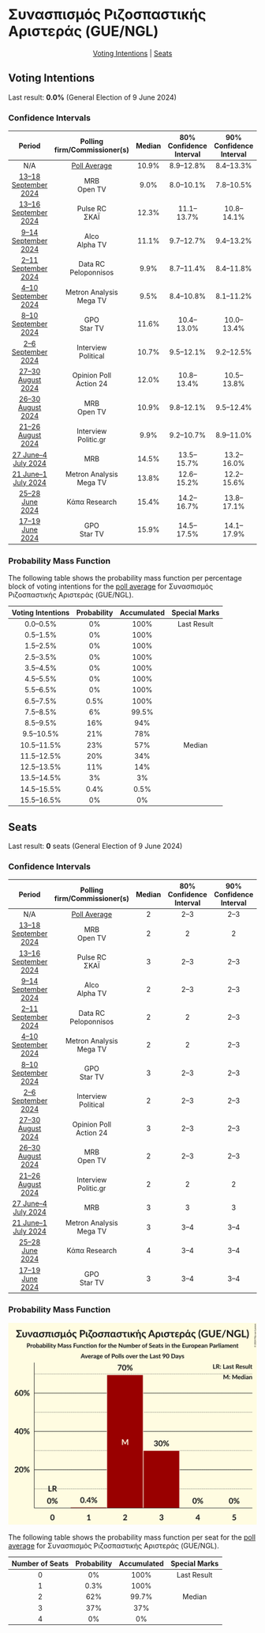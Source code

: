 # Συνασπισμός Ριζοσπαστικής Αριστεράς (GUE/NGL)

<p align="center"><a href="#voting-intentions">Voting Intentions</a> | <a href="#seats">Seats</a></p>

## Voting Intentions

Last result: **0.0%** (General Election of 9 June 2024)

### Confidence Intervals

| Period     | Polling firm/Commissioner(s) | Median | 80% Confidence Interval | 90% Confidence Interval | 95% Confidence Interval | 99% Confidence Interval |
|:----------:|:----------------:|:-----------:|:-----------------------:|:-----------------------:|:-----------------------:|:-----------------------:|
| N/A | [Poll Average](average.html) | 10.9% | 8.9–12.8% | 8.4–13.3% | 8.1–13.7% | 7.5–14.5% |
| [13–18 September 2024](2024-09-18-MRB.html) | MRB <br> Open TV | 9.0% | 8.0–10.1% | 7.8–10.5% | 7.5–10.7% | 7.1–11.3% |
| [13–16 September 2024](2024-09-16-PulseRC.html) | Pulse RC <br> ΣΚΑΪ | 12.3% | 11.1–13.7% | 10.8–14.1% | 10.5–14.5% | 9.9–15.2% |
| [9–14 September 2024](2024-09-14-Alco.html) | Alco <br> Alpha TV | 11.1% | 9.7–12.7% | 9.4–13.2% | 9.0–13.6% | 8.4–14.4% |
| [2–11 September 2024](2024-09-11-DataRC.html) | Data RC <br> Peloponnisos | 9.9% | 8.7–11.4% | 8.4–11.8% | 8.1–12.1% | 7.5–12.9% |
| [4–10 September 2024](2024-09-10-MetronAnalysis.html) | Metron Analysis <br> Mega TV | 9.5% | 8.4–10.8% | 8.1–11.2% | 7.8–11.5% | 7.3–12.2% |
| [8–10 September 2024](2024-09-10-GPO.html) | GPO <br> Star TV | 11.6% | 10.4–13.0% | 10.0–13.4% | 9.7–13.8% | 9.2–14.5% |
| [2–6 September 2024](2024-09-06-Interview.html) | Interview <br> Political | 10.7% | 9.5–12.1% | 9.2–12.5% | 8.9–12.8% | 8.3–13.5% |
| [27–30 August 2024](2024-08-30-OpinionPoll.html) | Opinion Poll <br> Action 24 | 12.0% | 10.8–13.4% | 10.5–13.8% | 10.2–14.2% | 9.6–14.8% |
| [26–30 August 2024](2024-08-30-MRB.html) | MRB <br> Open TV | 10.9% | 9.8–12.1% | 9.5–12.4% | 9.3–12.7% | 8.8–13.3% |
| [21–26 August 2024](2024-08-26-Interview.html) | Interview <br> Politic.gr | 9.9% | 9.2–10.7% | 8.9–11.0% | 8.8–11.2% | 8.4–11.6% |
| [27 June–4 July 2024](2024-07-04-MRB.html) | MRB | 14.5% | 13.5–15.7% | 13.2–16.0% | 12.9–16.3% | 12.4–16.9% |
| [21 June–1 July 2024](2024-07-01-MetronAnalysis.html) | Metron Analysis <br> Mega TV | 13.8% | 12.6–15.2% | 12.2–15.6% | 11.9–15.9% | 11.4–16.6% |
| [25–28 June 2024](2024-06-28-ΚάπαResearch.html) | Κάπα Research | 15.4% | 14.2–16.7% | 13.8–17.1% | 13.5–17.5% | 13.0–18.1% |
| [17–19 June 2024](2024-06-19-GPO.html) | GPO <br> Star TV | 15.9% | 14.5–17.5% | 14.1–17.9% | 13.8–18.3% | 13.2–19.0% |

### Probability Mass Function

The following table shows the probability mass function per percentage block of voting intentions for the [poll average](average.html) for Συνασπισμός Ριζοσπαστικής Αριστεράς (GUE/NGL).

| Voting Intentions | Probability | Accumulated | Special Marks |
|:-----------------:|:-----------:|:-----------:|:-------------:|
| 0.0–0.5% | 0% | 100% | Last Result |
| 0.5–1.5% | 0% | 100% |  |
| 1.5–2.5% | 0% | 100% |  |
| 2.5–3.5% | 0% | 100% |  |
| 3.5–4.5% | 0% | 100% |  |
| 4.5–5.5% | 0% | 100% |  |
| 5.5–6.5% | 0% | 100% |  |
| 6.5–7.5% | 0.5% | 100% |  |
| 7.5–8.5% | 6% | 99.5% |  |
| 8.5–9.5% | 16% | 94% |  |
| 9.5–10.5% | 21% | 78% |  |
| 10.5–11.5% | 23% | 57% | Median |
| 11.5–12.5% | 20% | 34% |  |
| 12.5–13.5% | 11% | 14% |  |
| 13.5–14.5% | 3% | 3% |  |
| 14.5–15.5% | 0.4% | 0.5% |  |
| 15.5–16.5% | 0% | 0% |  |


## Seats

Last result: **0** seats (General Election of 9 June 2024)

### Confidence Intervals

| Period     | Polling firm/Commissioner(s) | Median | 80% Confidence Interval | 90% Confidence Interval | 95% Confidence Interval | 99% Confidence Interval |
|:----------:|:----------------:|:------:|:-----------------------:|:-----------------------:|:-----------------------:|:-----------------------:|
| N/A | [Poll Average](average.html) | 2 | 2–3 | 2–3 | 2–3 | 2–3 |
| [13–18 September 2024](2024-09-18-MRB.html) | MRB <br> Open TV | 2 | 2 | 2 | 2 | 1–3 |
| [13–16 September 2024](2024-09-16-PulseRC.html) | Pulse RC <br> ΣΚΑΪ | 3 | 2–3 | 2–3 | 2–3 | 2–3 |
| [9–14 September 2024](2024-09-14-Alco.html) | Alco <br> Alpha TV | 2 | 2–3 | 2–3 | 2–3 | 2–3 |
| [2–11 September 2024](2024-09-11-DataRC.html) | Data RC <br> Peloponnisos | 2 | 2 | 2–3 | 2–3 | 1–3 |
| [4–10 September 2024](2024-09-10-MetronAnalysis.html) | Metron Analysis <br> Mega TV | 2 | 2 | 2–3 | 2–3 | 1–3 |
| [8–10 September 2024](2024-09-10-GPO.html) | GPO <br> Star TV | 3 | 2–3 | 2–3 | 2–3 | 2–3 |
| [2–6 September 2024](2024-09-06-Interview.html) | Interview <br> Political | 2 | 2–3 | 2–3 | 2–3 | 2–3 |
| [27–30 August 2024](2024-08-30-OpinionPoll.html) | Opinion Poll <br> Action 24 | 3 | 2–3 | 2–3 | 2–3 | 2–3 |
| [26–30 August 2024](2024-08-30-MRB.html) | MRB <br> Open TV | 2 | 2–3 | 2–3 | 2–3 | 2–3 |
| [21–26 August 2024](2024-08-26-Interview.html) | Interview <br> Politic.gr | 2 | 2 | 2 | 2 | 2–3 |
| [27 June–4 July 2024](2024-07-04-MRB.html) | MRB | 3 | 3 | 3 | 3 | 2–4 |
| [21 June–1 July 2024](2024-07-01-MetronAnalysis.html) | Metron Analysis <br> Mega TV | 3 | 3–4 | 3–4 | 3–4 | 2–4 |
| [25–28 June 2024](2024-06-28-ΚάπαResearch.html) | Κάπα Research | 4 | 3–4 | 3–4 | 3–4 | 3–4 |
| [17–19 June 2024](2024-06-19-GPO.html) | GPO <br> Star TV | 3 | 3–4 | 3–4 | 3–4 | 3–4 |

### Probability Mass Function

![Graph with seats probability mass function not yet produced](average-seats-pmf-συνασπισμόςριζοσπαστικήςαριστεράςguengl.png "Seats Probability Mass Function")

The following table shows the probability mass function per seat for the [poll average](average.html) for Συνασπισμός Ριζοσπαστικής Αριστεράς (GUE/NGL).

| Number of Seats | Probability | Accumulated | Special Marks |
|:---------------:|:-----------:|:-----------:|:-------------:|
| 0 | 0% | 100% | Last Result |
| 1 | 0.3% | 100% |  |
| 2 | 62% | 99.7% | Median |
| 3 | 37% | 37% |  |
| 4 | 0% | 0% |  |


